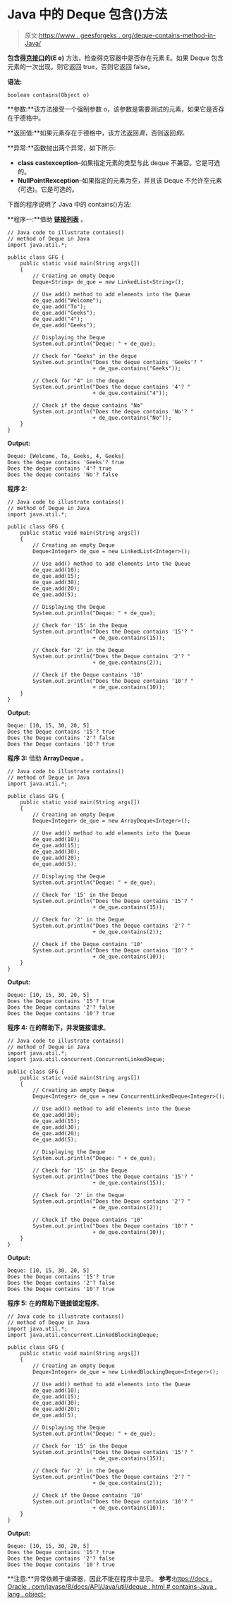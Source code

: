 # Java 中的 Deque 包含()方法

> 原文:[https://www . geesforgeks . org/deque-contains-method-in-Java/](https://www.geeksforgeeks.org/deque-contains-method-in-java/)

**包含[得克接口](https://www.geeksforgeeks.org/deque-interface-java-example/)的(E e)** 方法，检查得克容器中是否存在元素 E。如果 Deque 包含元素的一次出现，则它返回 true，否则它返回 false。

**语法:**

```
boolean contains(Object o)
```

**参数:**该方法接受一个强制参数 o，该参数是需要测试的元素，如果它是否存在于德格中。

**返回值:**如果元素存在于德格中，该方法返回*真*，否则返回*假。*

**异常:**函数抛出两个异常，如下所示:

*   **class castexception**–如果指定元素的类型与此 deque 不兼容。它是可选的。
*   **NullPointRexception**–如果指定的元素为空，并且该 Deque 不允许空元素(可选)。它是可选的。

下面的程序说明了 Java 中的 contains()方法:

**程序一:**借助 [**链接列表**](https://www.geeksforgeeks.org/linked-list-in-java/) 。

```
// Java code to illustrate contains()
// method of Deque in Java
import java.util.*;

public class GFG {
    public static void main(String args[])
    {
        // Creating an empty Deque
        Deque<String> de_que = new LinkedList<String>();

        // Use add() method to add elements into the Queue
        de_que.add("Welcome");
        de_que.add("To");
        de_que.add("Geeks");
        de_que.add("4");
        de_que.add("Geeks");

        // Displaying the Deque
        System.out.println("Deque: " + de_que);

        // Check for "Geeks" in the deque
        System.out.println("Does the deque contains 'Geeks'? "
                           + de_que.contains("Geeks"));

        // Check for "4" in the deque
        System.out.println("Does the deque contains '4'? "
                           + de_que.contains("4"));

        // Check if the deque contains "No"
        System.out.println("Does the deque contains 'No'? "
                           + de_que.contains("No"));
    }
}
```

**Output:**

```
Deque: [Welcome, To, Geeks, 4, Geeks]
Does the deque contains 'Geeks'? true
Does the deque contains '4'? true
Does the deque contains 'No'? false

```

**程序 2:**

```
// Java code to illustrate contains()
// method of Deque in Java
import java.util.*;

public class GFG {
    public static void main(String args[])
    {
        // Creating an empty Deque
        Deque<Integer> de_que = new LinkedList<Integer>();

        // Use add() method to add elements into the Queue
        de_que.add(10);
        de_que.add(15);
        de_que.add(30);
        de_que.add(20);
        de_que.add(5);

        // Displaying the Deque
        System.out.println("Deque: " + de_que);

        // Check for '15' in the Deque
        System.out.println("Does the Deque contains '15'? "
                           + de_que.contains(15));

        // Check for '2' in the Deque
        System.out.println("Does the Deque contains '2'? "
                           + de_que.contains(2));

        // Check if the Deque contains '10'
        System.out.println("Does the Deque contains '10'? "
                           + de_que.contains(10));
    }
}
```

**Output:**

```
Deque: [10, 15, 30, 20, 5]
Does the Deque contains '15'? true
Does the Deque contains '2'? false
Does the Deque contains '10'? true

```

**程序 3:** 借助 **ArrayDeque** 。

```
// Java code to illustrate contains()
// method of Deque in Java
import java.util.*;

public class GFG {
    public static void main(String args[])
    {
        // Creating an empty Deque
        Deque<Integer> de_que = new ArrayDeque<Integer>();

        // Use add() method to add elements into the Queue
        de_que.add(10);
        de_que.add(15);
        de_que.add(30);
        de_que.add(20);
        de_que.add(5);

        // Displaying the Deque
        System.out.println("Deque: " + de_que);

        // Check for '15' in the Deque
        System.out.println("Does the Deque contains '15'? "
                           + de_que.contains(15));

        // Check for '2' in the Deque
        System.out.println("Does the Deque contains '2'? "
                           + de_que.contains(2));

        // Check if the Deque contains '10'
        System.out.println("Does the Deque contains '10'? "
                           + de_que.contains(10));
    }
}
```

**Output:**

```
Deque: [10, 15, 30, 20, 5]
Does the Deque contains '15'? true
Does the Deque contains '2'? false
Does the Deque contains '10'? true

```

**程序 4:** 在**的帮助下，并发链接请求**。

```
// Java code to illustrate contains()
// method of Deque in Java
import java.util.*;
import java.util.concurrent.ConcurrentLinkedDeque;

public class GFG {
    public static void main(String args[])
    {
        // Creating an empty Deque
        Deque<Integer> de_que = new ConcurrentLinkedDeque<Integer>();

        // Use add() method to add elements into the Queue
        de_que.add(10);
        de_que.add(15);
        de_que.add(30);
        de_que.add(20);
        de_que.add(5);

        // Displaying the Deque
        System.out.println("Deque: " + de_que);

        // Check for '15' in the Deque
        System.out.println("Does the Deque contains '15'? "
                           + de_que.contains(15));

        // Check for '2' in the Deque
        System.out.println("Does the Deque contains '2'? "
                           + de_que.contains(2));

        // Check if the Deque contains '10'
        System.out.println("Does the Deque contains '10'? "
                           + de_que.contains(10));
    }
}
```

**Output:**

```
Deque: [10, 15, 30, 20, 5]
Does the Deque contains '15'? true
Does the Deque contains '2'? false
Does the Deque contains '10'? true

```

**程序 5:** 在**的帮助下链接锁定程序**。

```
// Java code to illustrate contains()
// method of Deque in Java
import java.util.*;
import java.util.concurrent.LinkedBlockingDeque;

public class GFG {
    public static void main(String args[])
    {
        // Creating an empty Deque
        Deque<Integer> de_que = new LinkedBlockingDeque<Integer>();

        // Use add() method to add elements into the Queue
        de_que.add(10);
        de_que.add(15);
        de_que.add(30);
        de_que.add(20);
        de_que.add(5);

        // Displaying the Deque
        System.out.println("Deque: " + de_que);

        // Check for '15' in the Deque
        System.out.println("Does the Deque contains '15'? "
                           + de_que.contains(15));

        // Check for '2' in the Deque
        System.out.println("Does the Deque contains '2'? "
                           + de_que.contains(2));

        // Check if the Deque contains '10'
        System.out.println("Does the Deque contains '10'? "
                           + de_que.contains(10));
    }
}
```

**Output:**

```
Deque: [10, 15, 30, 20, 5]
Does the Deque contains '15'? true
Does the Deque contains '2'? false
Does the Deque contains '10'? true

```

**注意:**异常依赖于编译器，因此不能在程序中显示。
**参考:**[https://docs . Oracle . com/javase/8/docs/API/Java/util/deque . html # contains-Java . lang . object-](https://docs.oracle.com/javase/8/docs/api/java/util/Deque.html#contains-java.lang.Object-)
